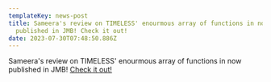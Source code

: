 ```yaml
---
templateKey: news-post
title: Sameera's review on TIMELESS' enourmous array of functions in now
  published in JMB! Check it out!
date: 2023-07-30T07:48:50.886Z
---
```

Sameera's review on TIMELESS' enourmous array of functions in now published in JMB! [Check it out!](https://www.sciencedirect.com/science/article/pii/S0022283623003054)